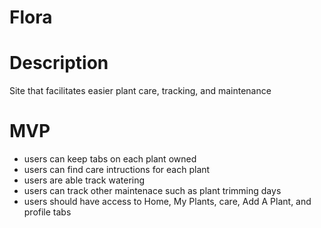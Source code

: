 # Flora

# Description
Site that facilitates easier plant care, tracking, and maintenance

# MVP
* users can keep tabs on each plant owned
* users can find care intructions for each plant
* users are able track watering
* users can track other maintenace such as plant trimming days
* users should have access to Home, My Plants, care, Add A Plant, and profile tabs
